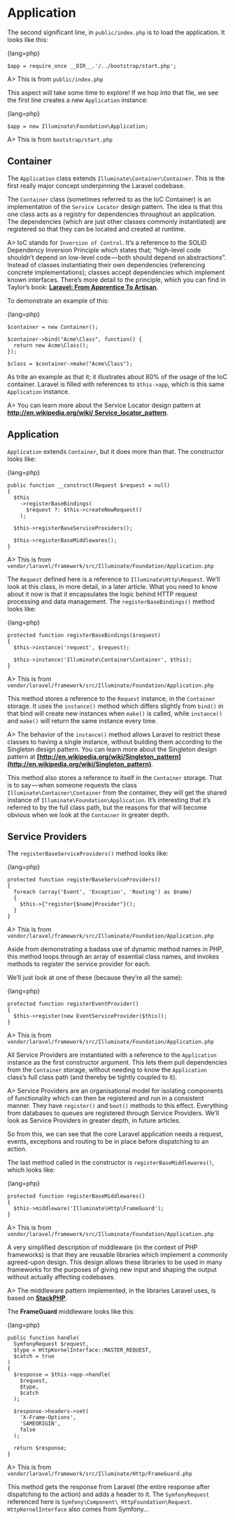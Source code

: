 # Application

The second significant line, in `public/index.php` is to load the application. It looks like this:

{lang=php}
```
$app = require_once __DIR__.'/../bootstrap/start.php';
```

A> This is from `public/index.php`

This aspect will take some time to explore! If we hop into that file, we see the first line creates a new `Application` instance:

{lang=php}
```
$app = new Illuminate\Foundation\Application;
```

A> This is from `bootstrap/start.php`

## Container

The `Application` class extends `Illuminate\Container\Container`. This is the first really major concept underpinning the Laravel codebase.

The `Container` class (sometimes referred to as the IoC Container) is an implementation of the `Service Locator` design pattern. The idea is that this one class acts as a registry for dependencies throughout an application. The dependencies (which are just other classes commonly instantiated) are registered so that they can be located and created at runtime.

A> IoC stands for `Inversion of Control`. It’s a reference to the SOLID Dependency Inversion Principle which states that; “high-level code shouldn’t depend on low-level code — both should depend on abstractions”. Instead of classes instantiating their own dependencies (referencing concrete implementations); classes accept dependencies which implement known interfaces. There’s more detail to the principle, which you can find in Taylor’s book: **[Laravel: From Apprentice To Artisan](http://leanpub.com/laravel)**.

To demonstrate an example of this:

{lang=php}
```
$container = new Container();
 
$container->bind("Acme\Class", function() {
  return new Acme\Class();
});
 
$class = $container->make("Acme\Class");
```

As trite an example as that it; it illustrates about 80% of the usage of the IoC container. Laravel is filled with references to `$this->app`, which is this same `Application` instance.

A> You can learn more about the Service Locator design pattern at **[http://en.wikipedia.org/wiki/
Service_locator_pattern](http://en.wikipedia.org/wiki/Service_locator_pattern)**.

## Application

`Application` extends `Container`, but it does more than that. The constructor looks like:

{lang=php}
```
public function __construct(Request $request = null)
{
  $this
    ->registerBaseBindings(
      $request ?: $this->createNewRequest()
    );
  
  $this->registerBaseServiceProviders();
  
  $this->registerBaseMiddlewares();
}
```

A> This is from `vendor/laravel/framework/src/Illuminate/Foundation/Application.php`

The `Request` defined here is a reference to `Illuminate\Http\Request`. We’ll look at this class, in more detail, in a later article. What you need to know about it now is that it encapsulates the logic behind HTTP request processing and data management. The `registerBaseBindings()` method looks like:

{lang=php}
```
protected function registerBaseBindings($request)
{
  $this->instance('request', $request);
 
  $this->instance('Illuminate\Container\Container', $this);
}
```

A> This is from `vendor/laravel/framework/src/Illuminate/Foundation/Application.php`

This method stores a reference to the `Request` instance, in the `Container` storage. It uses the `instance()` method which differs slightly from `bind()` in that bind will create new instances when `make()` is called, while `instance()` and `make()` will return the same instance every time.

A> The behavior of the `instance()` method allows Laravel to restrict these classes to having a single instance, without building them according to the Singleton design pattern. You can learn more about the Singleton design pattern at **[http://en.wikipedia.org/wiki/Singleton_pattern](http://en.wikipedia.org/wiki/Singleton_pattern)**.

This method also stores a reference to itself in the `Container` storage. That is to say — when someone requests the class `Illuminate\Container\Container` from the container, they will get the shared instance of `Illuminate\Foundation\Application`. It’s interesting that it’s referred to by the full class path, but the reasons for that will become obvious when we look at the `Container` in greater depth.

## Service Providers

The `registerBaseServiceProviders()` method looks like:

{lang=php}
```
protected function registerBaseServiceProviders()
{
  foreach (array('Event', 'Exception', 'Routing') as $name)
  {
    $this->{"register{$name}Provider"}();
  }
}
```

A> This is from `vendor/laravel/framework/src/Illuminate/Foundation/Application.php`

Aside from demonstrating a badass use of dynamic method names in PHP, this method loops through an array of essential class names, and invokes methods to register the service provider for each.

We’ll just look at one of these (because they’re all the same):

{lang=php}
```
protected function registerEventProvider()
{
  $this->register(new EventServiceProvider($this));
}
```

A> This is from `vendor/laravel/framework/src/Illuminate/Foundation/Application.php`

All Service Providers are instantiated with a reference to the `Application` instance as the first constructor argument. This lets them pull dependencies from the `Container` storage, without needing to know the `Application` class’s full class path (and thereby be tightly coupled to it).

A> Service Providers are an organisational model for isolating components of functionality which can then be registered and run in a consistent manner. They have `register()` and `boot()` methods to this effect. Everything from databases to queues are registered through Service Providers. We’ll look as Service Providers in greater depth, in future articles.

So from this, we can see that the core Laravel application needs a request, events, exceptions and routing to be in place before dispatching to an action.

The last method called in the constructor is `registerBaseMiddlewares()`, which looks like:

{lang=php}
```
protected function registerBaseMiddlewares()
{
  $this->middleware('Illuminate\Http\FrameGuard');
}
```

A> This is from `vendor/laravel/framework/src/Illuminate/Foundation/Application.php`

A very simplified description of middleware (in the context of PHP frameworks) is that they are reusable libraries which implement a commonly agreed-upon design. This design allows these libraries to be used in many frameworks for the purposes of giving new input and shaping the output without actually affecting codebases.

A> The middleware pattern implemented, in the libraries Laravel uses, is based on **[StackPHP](http://stackphp.com)**.

The **FrameGuard** middleware looks like this:

{lang=php}
```
public function handle(
  SymfonyRequest $request,
  $type = HttpKernelInterface::MASTER_REQUEST,
  $catch = true
)
{
  $response = $this->app->handle(
    $request,
    $type,
    $catch
  );
 
  $response->headers->set(
    'X-Frame-Options',
    'SAMEORIGIN',
    false
  );
  
  return $response;
}
```

A> This is from `vendor/laravel/framework/src/Illuminate/Http/FrameGuard.php`

This method gets the response from Laravel (the entire response after dispatching to the action) and adds a header to it. The `SymfonyRequest` referenced here is `Symfony\Component\
HttpFoundation\Request`. `HttpKernelInterface` also comes from Symfony…